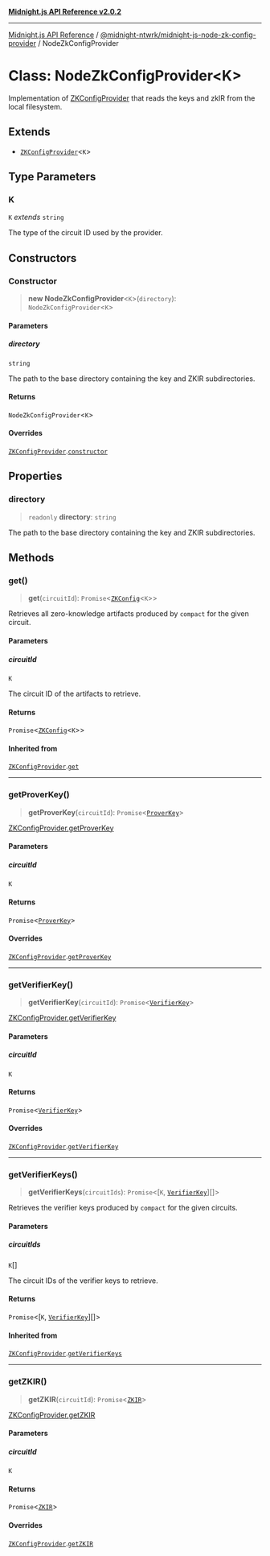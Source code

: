[**Midnight.js API Reference v2.0.2**](../../../README.md)

***

[Midnight.js API Reference](../../../packages.md) / [@midnight-ntwrk/midnight-js-node-zk-config-provider](../README.md) / NodeZkConfigProvider

# Class: NodeZkConfigProvider\<K\>

Implementation of [ZKConfigProvider](../../midnight-js-types/classes/ZKConfigProvider.md) that reads the keys and zkIR from the local filesystem.

## Extends

- [`ZKConfigProvider`](../../midnight-js-types/classes/ZKConfigProvider.md)\<`K`\>

## Type Parameters

### K

`K` *extends* `string`

The type of the circuit ID used by the provider.

## Constructors

### Constructor

> **new NodeZkConfigProvider**\<`K`\>(`directory`): `NodeZkConfigProvider`\<`K`\>

#### Parameters

##### directory

`string`

The path to the base directory containing the key and ZKIR subdirectories.

#### Returns

`NodeZkConfigProvider`\<`K`\>

#### Overrides

[`ZKConfigProvider`](../../midnight-js-types/classes/ZKConfigProvider.md).[`constructor`](../../midnight-js-types/classes/ZKConfigProvider.md#constructor)

## Properties

### directory

> `readonly` **directory**: `string`

The path to the base directory containing the key and ZKIR subdirectories.

## Methods

### get()

> **get**(`circuitId`): `Promise`\<[`ZKConfig`](../../midnight-js-types/interfaces/ZKConfig.md)\<`K`\>\>

Retrieves all zero-knowledge artifacts produced by `compact` for the given circuit.

#### Parameters

##### circuitId

`K`

The circuit ID of the artifacts to retrieve.

#### Returns

`Promise`\<[`ZKConfig`](../../midnight-js-types/interfaces/ZKConfig.md)\<`K`\>\>

#### Inherited from

[`ZKConfigProvider`](../../midnight-js-types/classes/ZKConfigProvider.md).[`get`](../../midnight-js-types/classes/ZKConfigProvider.md#get)

***

### getProverKey()

> **getProverKey**(`circuitId`): `Promise`\<[`ProverKey`](../../midnight-js-types/type-aliases/ProverKey.md)\>

[ZKConfigProvider.getProverKey](../../midnight-js-types/classes/ZKConfigProvider.md#getproverkey)

#### Parameters

##### circuitId

`K`

#### Returns

`Promise`\<[`ProverKey`](../../midnight-js-types/type-aliases/ProverKey.md)\>

#### Overrides

[`ZKConfigProvider`](../../midnight-js-types/classes/ZKConfigProvider.md).[`getProverKey`](../../midnight-js-types/classes/ZKConfigProvider.md#getproverkey)

***

### getVerifierKey()

> **getVerifierKey**(`circuitId`): `Promise`\<[`VerifierKey`](../../midnight-js-types/type-aliases/VerifierKey.md)\>

[ZKConfigProvider.getVerifierKey](../../midnight-js-types/classes/ZKConfigProvider.md#getverifierkey)

#### Parameters

##### circuitId

`K`

#### Returns

`Promise`\<[`VerifierKey`](../../midnight-js-types/type-aliases/VerifierKey.md)\>

#### Overrides

[`ZKConfigProvider`](../../midnight-js-types/classes/ZKConfigProvider.md).[`getVerifierKey`](../../midnight-js-types/classes/ZKConfigProvider.md#getverifierkey)

***

### getVerifierKeys()

> **getVerifierKeys**(`circuitIds`): `Promise`\<\[`K`, [`VerifierKey`](../../midnight-js-types/type-aliases/VerifierKey.md)\][]\>

Retrieves the verifier keys produced by `compact` for the given circuits.

#### Parameters

##### circuitIds

`K`[]

The circuit IDs of the verifier keys to retrieve.

#### Returns

`Promise`\<\[`K`, [`VerifierKey`](../../midnight-js-types/type-aliases/VerifierKey.md)\][]\>

#### Inherited from

[`ZKConfigProvider`](../../midnight-js-types/classes/ZKConfigProvider.md).[`getVerifierKeys`](../../midnight-js-types/classes/ZKConfigProvider.md#getverifierkeys)

***

### getZKIR()

> **getZKIR**(`circuitId`): `Promise`\<[`ZKIR`](../../midnight-js-types/type-aliases/ZKIR.md)\>

[ZKConfigProvider.getZKIR](../../midnight-js-types/classes/ZKConfigProvider.md#getzkir)

#### Parameters

##### circuitId

`K`

#### Returns

`Promise`\<[`ZKIR`](../../midnight-js-types/type-aliases/ZKIR.md)\>

#### Overrides

[`ZKConfigProvider`](../../midnight-js-types/classes/ZKConfigProvider.md).[`getZKIR`](../../midnight-js-types/classes/ZKConfigProvider.md#getzkir)
